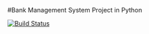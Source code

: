 #Bank Management System Project in Python


[![Build Status](https://dev.azure.com/nmadesh20/python-application/_apis/build/status/nmadesh20.Bank-Management-System-Project-in-Python%20(1)?branchName=master)](https://dev.azure.com/nmadesh20/python-application/_build/latest?definitionId=75&branchName=master)

